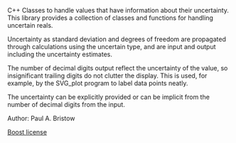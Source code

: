 C++ Classes to handle values that have information about their uncertainty.
This library provides a collection of classes and functions for handling uncertain reals.

Uncertainty as standard deviation and degrees of freedom are propagated through calculations using the uncertain type, and are input and output including the uncertainty estimates.

The number of decimal digits output reflect the uncertainty of the value, so insignificant trailing digits do not clutter the display.  This is used, for example, by the SVG_plot program to label data points neatly.

The uncertainty can be explicitly provided or can be implicit from the number of decimal digits from the input.

Author: Paul A. Bristow

[Boost license](http://www.boost.org/LICENSE_1_0.txt)
